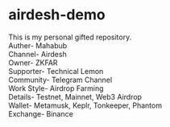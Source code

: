 # airdesh-demo
This is my personal gifted repository.
<br>
Auther- Mahabub
<br>
Channel- Airdesh
<br>
Owner- ZKFAR
<br>
Supporter- Technical Lemon
<br>
Community- Telegram Channel
<br>
Work Style- Airdrop Farming
<br>
Details- Testnet, Mainnet, Web3 Airdrop
<br>
Wallet- Metamusk, Keplr, Tonkeeper, Phantom
<br>
Exchange- Binance

